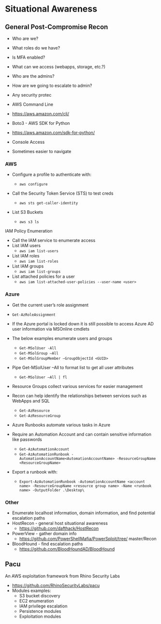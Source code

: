 # Situational Awareness

## General Post-Compromise Recon

- Who are we?
- What roles do we have?
- Is MFA enabled?
- What can we access (webapps,
  storage, etc.?)
- Who are the admins?
- How are we going to escalate to admin?
- Any security protec

- AWS Command Line
- https://aws.amazon.com/cli/
- Boto3 - AWS SDK for Python
- https://aws.amazon.com/sdk-for-python/
- Console Access
- Sometimes easier to navigate

### AWS

- Configure a profile to authenticate with:

  - `aws configure`

- Call the Security Token Service (STS) to test creds

  - `aws sts get-caller-identity`

- List S3 Buckets
  - `aws s3 ls`

IAM Policy Enumeration

- Call the IAM service to enumerate access
- List IAM users
  - `aws iam list-users`
- List IAM roles
  - `aws iam list-roles`
- List IAM groups
  - `aws iam list-groups`
- List attached policies for a user
  - `aws iam list-attached-user-policies --user-name <user>`

### Azure

- Get the current user’s role assignment
- `Get-AzRoleAssignment`

- If the Azure portal is locked down it is still possible to access Azure AD user information via MSOnline cmdlets
- The below examples enumerate users and groups

  - `Get-MSolUser -All`
  - `Get-MSolGroup –All`
  - `Get-MSolGroupMember –GroupObjectId <GUID>`

- Pipe Get-MSolUser –All to format list to get all user attributes

  - `Get-MSolUser –All | fl`

- Resource Groups collect various services for easier management
- Recon can help identify the relationships between services such as WebApps and SQL

  - `Get-AzResource`
  - `Get-AzResourceGroup`

- Azure Runbooks automate various tasks in Azure
- Require an Automation Account and can contain sensitive information like passwords
  - `Get-AzAutomationAccount`
  - `Get-AzAutomationRunbook -AutomationAccountName<AutomationAccountName> -ResourceGroupName <ResourceGroupName>`
- Export a runbook with:
  - `Export-AzAutomationRunbook -AutomationAccountName <account name> -ResourceGroupName <resource group name> -Name <runbook name> -OutputFolder .\Desktop\`

### Other

- Enumerate localhost information, domain information, and find potential escalation paths
- HostRecon - general host situational awareness
  - https://github.com/dafthack/HostRecon
- PowerView - gather domain info
  - https://github.com/PowerShellMafia/PowerSploit/tree/ master/Recon
- BloodHound - find escalation paths
  - https://github.com/BloodHoundAD/BloodHound

## Pacu

An AWS exploitation framework from Rhino Security Labs

- https://github.com/RhinoSecurityLabs/pacu
- Modules examples:
  - S3 bucket discovery
  - EC2 enumeration
  - IAM privilege escalation
  - Persistence modules
  - Exploitation modules
